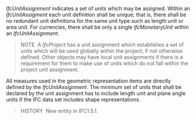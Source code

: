 _IfcUnitAssignment_ indicates a set of units which may be assigned. Within an _IfcUnitAssigment_ each unit definition shall be unique; that is, there shall be no redundant unit definitions for the same unit type such as length unit or area unit. For currencies, there shall be only a single _IfcMonetaryUnit_ within an _IfcUnitAssignment_.

> NOTE&nbsp; A _IfcProject_ has a unit assignment which establishes a set of units which will be used globally within the project, if not otherwise defined. Other objects may have local unit assignments if there is a requirement for them to make use of units which do not fall within the project unit assignment.

All measures used in the geometric representation items are directly defined by the _IfcUnitAssignment_. The minimum set of units that shall be declared by the unit assignment has to include length unit and plane angle units if the IFC data set includes shape representations.

> HISTORY&nbsp; New entity in IFC1.5.1.